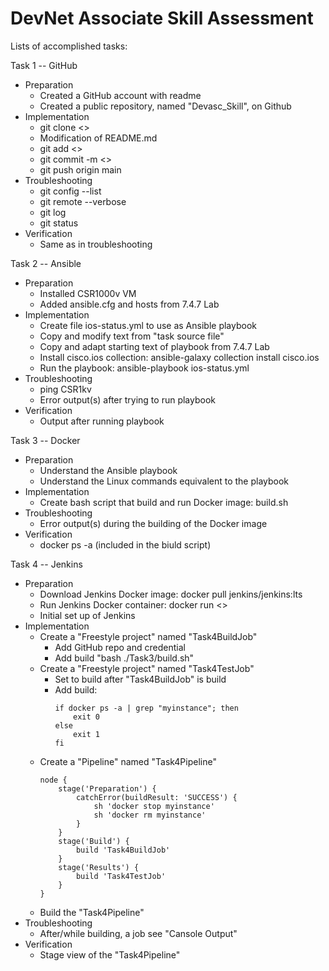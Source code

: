 # DevNet Associate Skill Assessment
Lists of accomplished tasks:

Task 1 -- GitHub
- Preparation
    - Created a GitHub account with readme
    - Created a public repository, named "Devasc_Skill", on Github
- Implementation
    - git clone <>
    - Modification of README.md
    - git add <>
    - git commit -m <>
    - git push origin main
- Troubleshooting
    - git config --list
    - git remote --verbose
    - git log
    - git status
- Verification
    - Same as in troubleshooting 

Task 2 -- Ansible
- Preparation
    - Installed CSR1000v VM
    - Added ansible.cfg and hosts from 7.4.7 Lab
- Implementation
    - Create file ios-status.yml to use as Ansible playbook
    - Copy and modify text from "task source file"
    - Copy and adapt starting text of playbook from 7.4.7 Lab
    - Install cisco.ios collection: ansible-galaxy collection install cisco.ios
    - Run the playbook: ansible-playbook ios-status.yml
- Troubleshooting
    - ping CSR1kv
    - Error output(s) after trying to run playbook
- Verification
    - Output after running playbook

Task 3 -- Docker
- Preparation
    - Understand the Ansible playbook
    - Understand the Linux commands equivalent to the playbook
- Implementation
    - Create bash script that build and run Docker image: build.sh
- Troubleshooting
    - Error output(s) during the building of the Docker image
- Verification 
    - docker ps -a (included in the biuld script)

Task 4 -- Jenkins
- Preparation
    - Download Jenkins Docker image: docker pull jenkins/jenkins:lts
    - Run Jenkins Docker container: docker run <>
    - Initial set up of Jenkins
- Implementation
    - Create a "Freestyle project" named "Task4BuildJob"
        - Add GitHub repo and credential
        - Add build "bash ./Task3/build.sh"
    - Create a "Freestyle project" named "Task4TestJob"
        - Set to build after "Task4BuildJob" is build
        - Add build:
            ```
            if docker ps -a | grep "myinstance"; then
	            exit 0
            else
	            exit 1
            fi
            ```
    - Create a "Pipeline" named "Task4Pipeline"
        ```
        node {
            stage('Preparation') {
                catchError(buildResult: 'SUCCESS') {
                    sh 'docker stop myinstance'
                    sh 'docker rm myinstance'
                } 
            }
            stage('Build') {
                build 'Task4BuildJob'
            }
            stage('Results') {
                build 'Task4TestJob'
            }
        }
        ```   
    - Build the "Task4Pipeline"
- Troubleshooting
    - After/while building, a job see "Cansole Output"
- Verification
    - Stage view of the "Task4Pipeline"